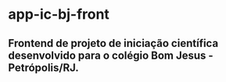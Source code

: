 # app-ic-bj-front

<h2>
  Frontend de projeto de iniciação científica desenvolvido para o colégio Bom Jesus - Petrópolis/RJ. 
</h2>
